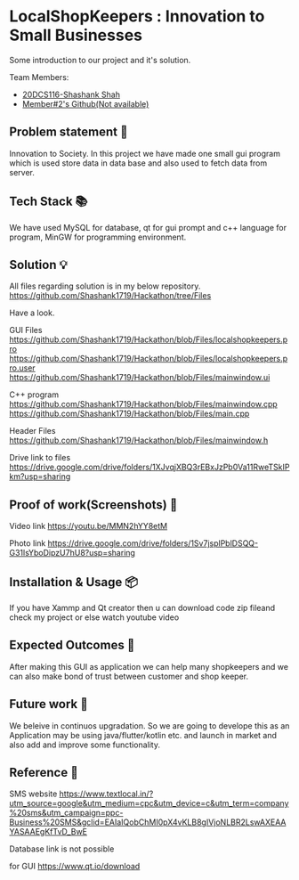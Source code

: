 # LocalShopKeepers : Innovation to Small Businesses

Some introduction to our project and it's solution.

Team Members:

- [20DCS116-Shashank Shah](https://github.com/Shashank1719)
- [Member#2's Github(Not available)](https://github.com/{team_member_username})

## Problem statement 🐾

Innovation to Society.
In this project we have made one small gui program which is used store data in data base and also used to fetch data from server.

## Tech Stack 📚

We have used MySQL for database, qt for gui prompt and c++ language for program, MinGW for programming environment.

## Solution 💡

All files regarding solution is in my below repository.
https://github.com/Shashank1719/Hackathon/tree/Files

Have a look.

GUI Files
https://github.com/Shashank1719/Hackathon/blob/Files/localshopkeepers.pro
https://github.com/Shashank1719/Hackathon/blob/Files/localshopkeepers.pro.user
https://github.com/Shashank1719/Hackathon/blob/Files/mainwindow.ui

C++ program
https://github.com/Shashank1719/Hackathon/blob/Files/mainwindow.cpp
https://github.com/Shashank1719/Hackathon/blob/Files/main.cpp

Header Files
https://github.com/Shashank1719/Hackathon/blob/Files/mainwindow.h

Drive link to files
https://drive.google.com/drive/folders/1XJvqjXBQ3rEBxJzPb0Va11RweTSkIPkm?usp=sharing


## Proof of work(Screenshots) 🎥

Video link
https://youtu.be/MMN2hYY8etM

Photo link
https://drive.google.com/drive/folders/1Sv7jsplPblDSQQ-G31lsYboDipzU7hU8?usp=sharing


## Installation & Usage 📦

If you have Xammp and Qt creator then u can download code zip fileand check my project or else watch youtube video

## Expected Outcomes 💯

After making this GUI as application we can  help many shopkeepers and we can also make bond of trust between customer and shop keeper.

## Future work 🤔

We beleive in continuos upgradation. So we are going to develope this as an Application may be using java/flutter/kotlin etc. and launch in market and also add and improve some functionality.

## Reference 📖

SMS website
https://www.textlocal.in/?utm_source=google&utm_medium=cpc&utm_device=c&utm_term=company%20sms&utm_campaign=ppc-Business%20SMS&gclid=EAIaIQobChMI0pX4vKLB8gIVjoNLBR2LswAXEAAYASAAEgKfTvD_BwE

Database link is not possible

for GUI
https://www.qt.io/download
